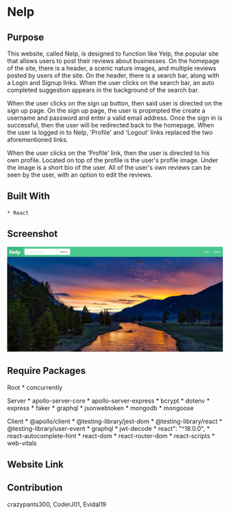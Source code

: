 # Nelp

## Purpose
This website, called Nelp, is designed to function like Yelp, the popular site that allows users to post their reviews about businesses. On the homepage of the site, there is a header, a scenic nature images, and multiple reviews posted by users of the site. On the header, there is a search bar, along with a Login and Signup links. When the user clicks on the search bar, an auto completed suggestion appears in the background of the search bar. 

When the user clicks on the sign up button, then said user is directed on the sign up page. On the sign up page, the user is propmpted the create a username and password and enter a valid email address. Once the sign in is successful, then the user will be redirected back to the homepage. When the user is logged in to Nelp, 'Profile' and 'Logout' links replaced the two aforementioned links. 

When the user clicks on the 'Profile' link, then the user is directed to his own profile. Located on top of the profile is the user's profile image. Under the image is a short bio of the user. All of the user's own reviews can be seen by the user, with an option to edit the reviews.

## Built With
    * React

## Screenshot
![Alt text](./client/public/assets/images/screenshot.JPG?raw=true "Nelp")

## Require Packages
Root
    * concurrently

Server
    * apollo-server-core
    * apollo-server-express
    * bcrypt
    * dotenv
    * express
    * faker
    * graphql
    * jsonwebtoken
    * mongodb
    * mongoose

Client
    * @apollo/client
    * @testing-library/jest-dom
    * @testing-library/react
    * @testing-library/user-event
    * graphql
    * jwt-decode
    * react": "^18.0.0",
    * react-autocomplete-hint
    * react-dom
    * react-router-dom
    * react-scripts
    *  web-vitals   

## Website Link
<!-- insert -->

## Contribution
crazypants300, CoderJ01, Evidal19